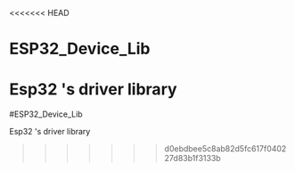 <<<<<<< HEAD
# ESP32_Device_Lib

Esp32 's driver library
=======
#ESP32_Device_Lib

Esp32 's driver library

>>>>>>> d0ebdbee5c8ab82d5fc617f040227d83b1f3133b
